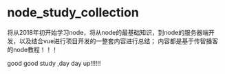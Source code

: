 # node_study_collection

将从2018年初开始学习node，将从node的最基础知识，到node的服务器端开发，以及结合vue进行项目开发的一整套内容进行总结；
内容都是基于传智播客的node教程！！！

good good study ,day day up!!!!!!
